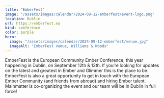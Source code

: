 ```yaml
---
title: "EmberFest"
image: "/assets/images/calendar/2024-09-12-emberfest/event-logo.png"
location: Dublin
url: https://emberfest.eu
kind: conference
color: purple
hero:
  image: "/assets/images/calendar/2024-09-12-emberfest/venue.jpg"
  imageAlt: "EmberFest Venue, Williams & Woods"
---
```


EmberFest is the European Community Ember Conference, this year happening in Dublin, on September 12th & 13th. If you’re looking for updates on the latest and greatest in Ember and Glimmer this is the place to be. EmberFest is also a great opportunity to get in touch with the European Ember Community (and friends from abroad) and hiring Ember talent. Mainmatter is co-organizing the event and our team will be in Dublin in full force!
